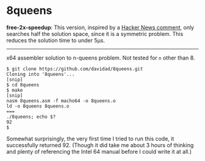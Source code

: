 8queens
=======

**free-2x-speedup**: This version, inspired by a [Hacker News
comment](https://news.ycombinator.com/item?id=7302741), only searches half the
solution space, since it is a symmetric problem. This reduces the solution time
to under 5μs.

* * *

x64 assembler solution to n-queens problem. Not tested for `n` other than 8.

```
$ git clone https://github.com/davidad/8queens.git
Cloning into '8queens'...
[snip]
$ cd 8queens
$ make
[snip]
nasm 8queens.asm -f macho64 -o 8queens.o
ld -o 8queens 8queens.o
===
./8queens; echo $?
92
$
```

Somewhat surprisingly, the very first time I tried to run this code, it successfully returned 92.
(Though it did take me about 3 hours of thinking and plenty of referencing the Intel 64 manual
before I could write it at all.)
